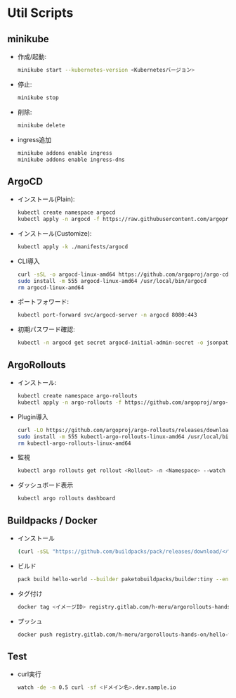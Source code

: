 # Util Scripts

## minikube
* 作成/起動:
  ```sh
  minikube start --kubernetes-version <Kubernetesバージョン>
  ```
* 停止:
  ```sh
  minikube stop
  ```
* 削除:
  ```sh
  minikube delete
  ```
* ingress追加
  ```sh
  minikube addons enable ingress
  minikube addons enable ingress-dns
  ```

## ArgoCD
* インストール(Plain):
  ```sh
  kubectl create namespace argocd
  kubectl apply -n argocd -f https://raw.githubusercontent.com/argoproj/argo-cd/<バージョン>/manifests/install.yaml
  ```
* インストール(Customize):
  ```sh
  kubectl apply -k ./manifests/argocd
  ```
* CLI導入
  ```sh
  curl -sSL -o argocd-linux-amd64 https://github.com/argoproj/argo-cd/releases/download/<バージョン>/argocd-linux-amd64
  sudo install -m 555 argocd-linux-amd64 /usr/local/bin/argocd
  rm argocd-linux-amd64
  ```
* ポートフォワード:
  ```sh
  kubectl port-forward svc/argocd-server -n argocd 8080:443
  ```
* 初期パスワード確認:
  ```sh
  kubectl -n argocd get secret argocd-initial-admin-secret -o jsonpath="{.data.password}" | base64 -d; echo
  ```

## ArgoRollouts
* インストール:
  ```sh
  kubectl create namespace argo-rollouts
  kubectl apply -n argo-rollouts -f https://github.com/argoproj/argo-rollouts/releases/download/<バージョン>/install.yaml
  ```
* Plugin導入
  ```sh
  curl -LO https://github.com/argoproj/argo-rollouts/releases/download/<バージョン>/kubectl-argo-rollouts-linux-amd64
  sudo install -m 555 kubectl-argo-rollouts-linux-amd64 /usr/local/bin/kubectl-argo-rollouts
  rm kubectl-argo-rollouts-linux-amd64
  ```
* 監視
  ```sh
  kubectl argo rollouts get rollout <Rollout> -n <Namespace> --watch
  ```
* ダッシュボード表示
  ```sh
  kubectl argo rollouts dashboard
  ```

## Buildpacks / Docker
* インストール
  ```sh
  (curl -sSL "https://github.com/buildpacks/pack/releases/download/<バージョン>/pack-<バージョン>-linux.tgz" | sudo tar -C /usr/local/bin/ --no-same-owner -xzv pack)
  ```
* ビルド
  ```sh
  pack build hello-world --builder paketobuildpacks/builder:tiny --env BP_GO_TARGETS="./apps/hello-world" --env BP_GO_BUILD_LDFLAGS="-X main.version=<タグ名>"
  ```
* タグ付け
  ```sh
  docker tag <イメージID> registry.gitlab.com/h-meru/argorollouts-hands-on/hello-world:<タグ名>
  ```
* プッシュ
  ```sh
  docker push registry.gitlab.com/h-meru/argorollouts-hands-on/hello-world:<タグ名>
  ```

## Test
* curl実行
  ```sh
  watch -de -n 0.5 curl -sf <ドメイン名>.dev.sample.io
  ```
